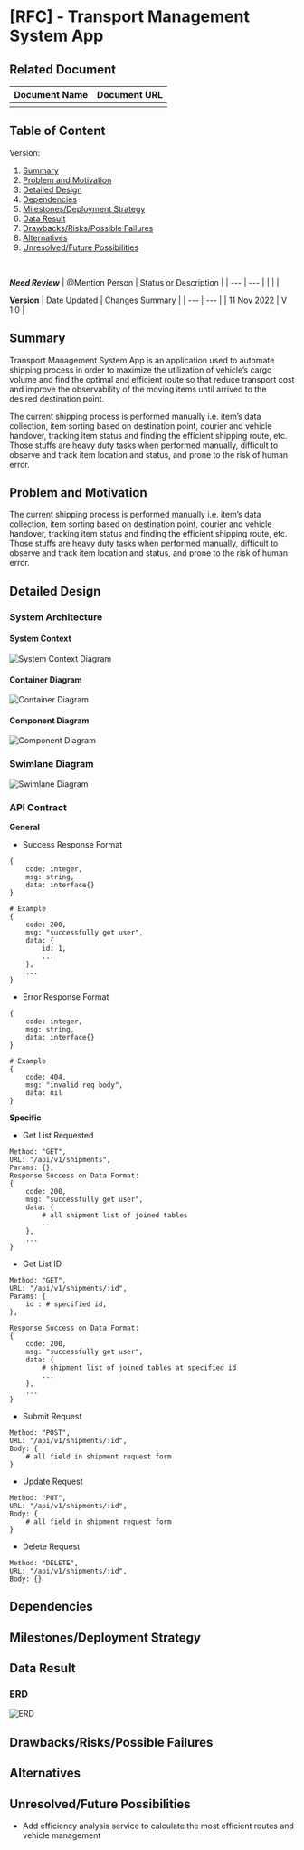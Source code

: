 # [RFC] - Transport Management System App
## Related Document

| Document Name  | Document URL |
| --- | --- |
|  |  |

## Table of Content
Version:
<br/>
1. [Summary](#Summary)
2. [Problem and Motivation](#Problem_and_Motivation)
3. [Detailed Design](#Detailed_Design)
4. [Dependencies](#Dependencies)
5. [Milestones/Deployment Strategy](#Milestones/Deployment_Strategy)
6. [Data Result](#Data_Result)
7. [Drawbacks/Risks/Possible Failures](#Drawbacks/Risks/Possible_Failures)
8. [Alternatives](#Alternatives)
9. [Unresolved/Future Possibilities](#Unresolved/Future_Possibilities)

<br/>

***Need Review***
| @Mention Person | Status or Description |
| --- | --- |
|  |  |
<br/>

**Version**
| Date Updated | Changes Summary |
| --- | --- |
| 11 Nov 2022 | V 1.0 |
<br/>

## Summary
Transport Management System App is an application used to automate shipping process in order to maximize the utilization of vehicle’s cargo volume and find the optimal and efficient route so that reduce transport cost and improve the observability of the moving items until arrived to the desired destination point.

The current shipping process is performed manually i.e. item’s data collection, item sorting based on destination point, courier and vehicle handover, tracking item status and finding the efficient shipping route, etc. Those stuffs are heavy duty tasks when performed manually, difficult to observe and track item location and status, and prone to the risk of human error.

## Problem and Motivation
The current shipping process is performed manually i.e. item’s data collection, item sorting based on destination point, courier and vehicle handover, tracking item status and finding the efficient shipping route, etc. Those stuffs are heavy duty tasks when performed manually, difficult to observe and track item location and status, and prone to the risk of human error. 

## Detailed Design

### System Architecture

#### System Context
![System Context Diagram](./media/system_context_diagram.png)

#### Container Diagram
![Container Diagram](./media/container_diagram.png)

#### Component Diagram
![Component Diagram](./media/component_shipment_management_diagram.png)

### Swimlane Diagram
![Swimlane Diagram](./media/swimlane_diagram.png)
### API Contract
**General**
- Success Response Format

```
{
    code: integer,
    msg: string,
    data: interface{}
}

# Example
{
    code: 200,
    msg: "successfully get user",
    data: {
        id: 1,
        ...
    },
    ...
}
```

- Error Response Format
```
{
    code: integer,
    msg: string,
    data: interface{}
}

# Example
{
    code: 404,
    msg: "invalid req body",
    data: nil
}
```
**Specific**
- Get List Requested
```
Method: "GET",
URL: "/api/v1/shipments",
Params: {},
Response Success on Data Format: 
{
    code: 200,
    msg: "successfully get user",
    data: {
        # all shipment list of joined tables
        ...
    },
    ...
}

```
- Get List ID
```
Method: "GET",
URL: "/api/v1/shipments/:id",
Params: {
    id : # specified id,
},

Response Success on Data Format: 
{
    code: 200,
    msg: "successfully get user",
    data: {
        # shipment list of joined tables at specified id
        ...
    },
    ...
}
```
- Submit Request
```
Method: "POST",
URL: "/api/v1/shipments/:id",
Body: {
    # all field in shipment request form
}
```
- Update Request
```
Method: "PUT",
URL: "/api/v1/shipments/:id",
Body: {
    # all field in shipment request form
}
```
- Delete Request
```
Method: "DELETE",
URL: "/api/v1/shipments/:id",
Body: {}
```
## Dependencies
## Milestones/Deployment Strategy
## Data Result
### ERD
![ERD](./media/er_diagram.png)
## Drawbacks/Risks/Possible Failures
## Alternatives
## Unresolved/Future Possibilities
- Add efficiency analysis service to calculate the most efficient routes and vehicle management